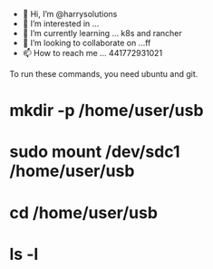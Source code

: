 - 👋 Hi, I’m @harrysolutions
- 👀 I’m interested in ...
- 🌱 I’m currently learning ... k8s and rancher
- 💞️ I’m looking to collaborate on ...ff
- 📫 How to reach me ... 441772931021

To run these commands, you need ubuntu and git.
<!---
harrysolutions/harrysolutions is a ✨ special ✨ repository because its `README.md` (this file) appears on your GitHub profile.
You can click the Preview link to take a look at your changes.
--->
# mkdir -p /home/user/usb
# sudo mount /dev/sdc1 /home/user/usb
# cd /home/user/usb
# ls -l

